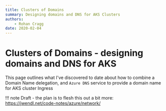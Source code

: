 ```yaml
---
title: Clusters of Domains
summary: Designing domains and DNS for AKS Clusters
authors:
    - Rohan Cragg
date: 2020-02-04
---
```


# Clusters of Domains - designing domains and DNS for AKS

This page outlines what I've discovered to date about how to combine a Domain Name delegation, and `Azure DNS` service to provide a domain name for AKS cluster Ingress

!!! note
    Draft - the plan is to flesh this out a bit more: https://jwendl.net/code-notes/azure/network/